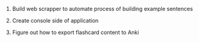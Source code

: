 1. Build web scrapper to automate process of building example sentences

2. Create console side of application

3. Figure out how to export flashcard content to Anki
